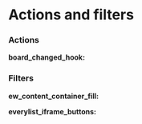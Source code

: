 # Actions and filters

### Actions

**board\_changed\_hook:**

### **Filters**

**ew\_content\_container\_fill:**

**everylist\_iframe\_buttons:**

